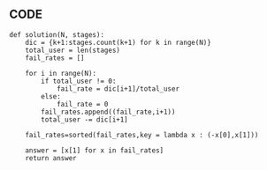 ## CODE

    def solution(N, stages):
        dic = {k+1:stages.count(k+1) for k in range(N)}
        total_user = len(stages)
        fail_rates = []

        for i in range(N):
            if total_user != 0:
                fail_rate = dic[i+1]/total_user
            else:
                fail_rate = 0
            fail_rates.append((fail_rate,i+1))
            total_user -= dic[i+1]

        fail_rates=sorted(fail_rates,key = lambda x : (-x[0],x[1]))

        answer = [x[1] for x in fail_rates]
        return answer
